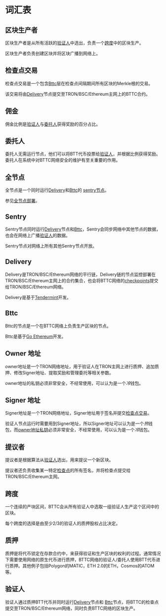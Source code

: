 # 词汇表

## 区块生产者

区块生产者是从所有活跃的[验证人](#validator)中选出，负责一个[跨度](#span)中的区块生产。

区块生产者负责创建区块并将区块广播到网络上。


## 检查点交易

检查点交易是一个包含[Bttc](#bttc)层在检查点间隔期间所有区块的Merkle根的交易。

该交易将由[Delivery](#delivery)节点提交至TRON/BSC/Ethereum主网上的BTTC合约。

## 佣金

佣金比例是[验证人](#validator)与[委托人](#delegator)获得奖励的百分占比。

## 委托人

委托人无需运行节点，他们可以将BTT代币投票给[验证人](#validator)，并根据比例获得奖励。委托人在系统中对BTTC网络安全的维护有至关重要的作用。

## 全节点

全节点是一个同时运行[Delivery](#Delivery)和[Bttc](#bttc)的 [sentry节点](#sentry)。

参见[全节点部署](/docs/node/build-fullnode)。

## Sentry

Sentry节点同时运行[Delivery](#delivery)节点和[Bttc](#bttc)，Sentry会同步网络中其他节点的数据， 也会在网络上广播[验证人](#validator)的数据。

Sentry节点对网络上所有其他Sentry节点开放。


## Delivery

Delivery是TRON/BSC/Ethereum网络的平行链，Delivery链的节点监控部署在TRON/BSC/Ethereum主网上的合约集合，也会将BTTC网络的[checkpoints](#checkpoint-transaction)提交给TRON/BSC/Ethereum网络。

Delivery是基于[Tendermint](https://tendermint.com/)开发。

## Bttc
Bttc的节点是一个在BTTC网络上负责生产区块的节点。

Bttc是基于[Go Ethereum](https://geth.ethereum.org/)开发。

## Owner 地址

owner地址是一个TRON网络地址，用于验证人在TRON主网上进行质押、追加质押、修改Signer地址、提取奖励和管理委托等相关参数。

owner地址的私钥必须非常安全，不经常使用，可以认为是一个*冷*钱包。

## Signer 地址

Signer地址是一个TRON网络地址，Signer地址用于签名并提交[检查点交易](#checkpoint-transaction)。

验证人节点运行时需要用到Signer地址，所以Signer地址可以认为是一个*热*钱包，而[owner地址私钥](#owner-address)必须非常安全，不经常使用，可以认为是一个*冷*钱包。


## 提议者

提议者是根据算法从[验证人](#validator)选出，用来提议一个新区块。

提议者还负责收集某一特定[检查点](#checkpoint-transaction)的所有签名，并将检查点提交给TRON/BSC/Ethereum主网。


## 跨度
一个连续的产块区间，BTTC会从所有验证人中选取一组验证人生产这个区间中的区块。

每个跨度的选择是由至少2/3的验证人的质押股权占比决定。


## 质押

质押是将代币锁定在存款合约中，来获得验证和生产区块的权利的过程。通常情况下需要使用网络的原生代币进行质押，BTTC网络的验证人/委托人使用BTT代币进行质押。其他例子包括Polygon的MATIC，ETH 2.0的ETH，Cosmos的ATOM等。


## 验证人

验证人通过质押BTT代币并同时运行[Delivery](#delivery)节点和 [Bttc](#bttc)节点，将BTTC的检查点提交至TRON/BSC/Ethereum网络，同时负责BTTC网络的区块生产。

